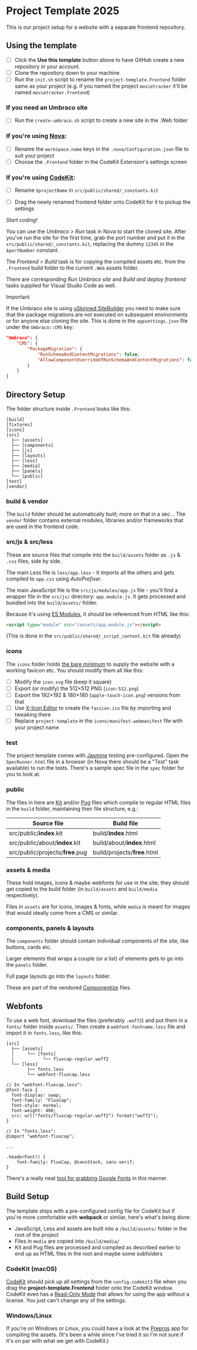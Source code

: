 # Project Template 2025

This is our project setup for a website with a separate frontend repository.

## Using the template

- [ ] Click the **Use this template** button above to have GitHub create a new repository in your account.
- [ ] Clone the repository down to your machine
- [ ] Run the `init.sh` script to rename the `project-template.Frontend` folder same as your project (e.g. if you named the project `movietracker` it'll be named `movietracker.Frontend`)

### If you need an Umbraco site

- [ ] Run the `create-umbraco.sh` script to create a new site in the .Web folder

### If you're using [Nova][NOVA]:

- [ ] Rename the `workspace.name` keys in the `.nova/Configuration.json` file to suit your project
- [ ] Choose the `.Frontend` folder in the CodeKit Extension's settings screen

### If you're using [CodeKit][CK]:

- [ ] Rename `$projectName` in `src/public/shared/_constants.kit`
- [ ] Drag the newly renamed frontend folder onto CodeKit for it to pickup the settings


*Start coding!*

You can use the *Umbraco > Run* task in Nova to start the cloned site. After you've run the site
for the first time, grab the port number and put it in the `src/public/shared/_constants.kit`,
replacing the dummy `12345` in the `$portNumber` constant.

The *Frontend > Build* task is for copying the compiled assets etc. from the `.Frontend`
build folder to the current `.Web` assets folder.

There are corresponding *Run Umbraco site* and *Build and deploy frontend* tasks supplied
for Visual Studio Code as well.

> [!IMPORTANT]
> If the Umbraco site is using [uSkinned SiteBuilder][US] you need to make sure that the package
> migrations are not executed on subsequent environments or for anyone else cloning the site.
> This is done in the `appsettings.json` file under the `Umbraco::CMS` key:

```json
"Umbraco": {
	"CMS": {
		"PackageMigration": {
			"RunSchemaAndContentMigrations": false,
			"AllowComponentOverrideOfRunSchemaAndContentMigrations": false
		}
	}
}
```


## Directory Setup

The folder structure inside `.Frontend` looks like this:

```text
[build]
[fixtures]
[icons]
[src]
  ├── [assets]
  ├── [components]
  ├── [js]
  ├── [layouts]
  ├── [less]
  ├── [media]
  ├── [panels]
  └── [public]
[test]
[vendor]
```

### build & vendor

The `build` folder should be automatically built; more on that in a sec...
The `vendor` folder contains external modules, libraries and/or frameworks that are used in the frontend code.

### src/js & src/less

These are source files that compile into the
`build/assets` folder as `.js` & `.css` files, side by side.

The main Less file is `less/app.less` - it imports all the others and gets
compiled to `app.css` using _AutoPrefixer_.

The main JavaScript file is the `src/js/modules/app.js` file - you'll find a
wrapper file in the `src/js/` directory: `app.module.js`.
It gets processed and bundled into the `build/assets/` folder.

Because it's using [ES Modules][ESM], it should be referenced from HTML like this:

```html
<script type="module" src="/assets/app.module.js"></script>
```

(This is done in the `src/public/shared/_script_content.kit` file already)

### icons

The `icons` folder holds [the bare minimum][ICNS] to supply the website with a working favicon etc.
You should modify them all like this:

- [ ] Modify the `icon.svg` file (keep it square)
- [ ] Export (or modify) the 512×512 PNG (`icon-512.png`)
- [ ] Export the 192×192 & 180×180 (`apple-touch-icon.png`) versions from that
- [ ] Use [X-Icon Editor][ICNX] to create the `favicon.ico` file by importing and tweaking there
- [ ] Replace `project-template` in the `icons/manifest.webmanifest` file with your project name

### test

The project template comes with [Jasmine][JAS] testing pre-configured. Open the
`SpecRunner.html` file in a browser (in Nova there should be a "Test" task available)
to run the tests. There's a sample spec file in the `spec` folder for you to look at.

### public

The files in here are [Kit][KIT] and/or [Pug][PUG] files which compile to regular HTML files in
the `build` folder, maintaining their file structure, e.g.:


| Source file                      | Build file                   |
|----------------------------------|------------------------------|
| src/public/**index**.kit         | build/**index**.html         |
| src/public/about/**index**.kit   | build/about/**index**.html   |
| src/public/projects/**free**.pug | build/projects/**free**.html |


### assets & media

These hold images, icons & maybe webfonts for use in the site; they should get
copied to the build folder (in `build/assets` and `build/media`
respectively).

Files in `assets` are for icons, images & fonts, while `media` is meant
for images that would ideally come from a CMS or similar.

### components, panels & layouts

The `components` folder should contain individual components of the site, like
buttons, cards etc.

Larger elements that wraps a couple (or a list) of elements gets to go into the
`panels` folder.

Full page layouts go into the `layouts` folder.

These are part of the vendored [Componentize][CPL] files.

## Webfonts

To use a web font, download the files (preferably `.woff2`) and put them in a `fonts/` folder inside
`assets/`. Then create a `webfont-fontname.less` file and import it in `fonts.less`, like this:

```text
[src]
  ├── [assets]
  |     └── [fonts]
  |           └── fluxcap-regular.woff2
  └── [less]
        ├── fonts.less
        └──	webfont-fluxcap.less
```

```less
// In "webfont-fluxcap.less":
@font-face {
  font-display: swap;
  font-family: "FluxCap";
  font-style: normal;
  font-weight: 400;
  src: url("fonts/fluxcap-regular.woff2") format("woff2");
}

// In "fonts.less":
@import "webfont-fluxcap";

...

.headerFont() {
	font-family: FluxCap, @sansStack, sans-serif;
}
```

There's a really neat [tool for grabbing Google Fonts][GWFH] in this manner.

## Build Setup

The template ships with a pre-configured config file for CodeKit but if you're
more comfortable with **webpack** or similar, here's what's being done:

- JavaScript, Less and assets are built into a `/build/assets/` folder in the root of the project
- Files in `media` are copied into `/build/media/`
- Kit and Pug files are processed and compiled as described earlier to end up as HTML files in the root and maybe some subfolders

### CodeKit (macOS)

[CodeKit][CK] should pick up all settings from the `config.codekit3` file when you drag the **project-template.Frontend** folder onto the CodeKit window.
CodeKit even has a [Read-Only Mode][ROM] that allows for using the app without a license. You just can't change any of the settings.

### Windows/Linux

If you're on Windows or Linux, you could have a look at the [Prepros][PRE] app
for compiling the assets. (It's been a while since I've tried it so I'm not
sure if it's on par with what we get with CodeKit.)


[KIT]:  https://codekitapp.com/help/kit/
[CK]:   https://codekitapp.com/
[PRE]:  https://prepros.io/
[CPL]:  https://github.com/greystate/componentize/
[ROM]:  https://codekitapp.com/help/read-only/
[JAS]:  https://jasmine.github.io/
[NOVA]: https://nova.app/
[TM2]:  https://macromates.com/
[ICNS]: https://evilmartians.com/chronicles/how-to-favicon-in-2021-six-files-that-fit-most-needs
[ICNX]: https://www.xiconeditor.com/
[US]:   https://uskinned.net/
[GWFH]: https://gwfh.mranftl.com/fonts
[ESM]:  https://developer.mozilla.org/en-US/docs/Web/JavaScript/Guide/Modules
[PUG]:  https://pugjs.org
